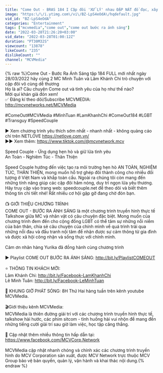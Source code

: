 ```yaml
---
title: "Come Out - BRAS 184 I Cặp đôi 'XỬ LÝ' nhau ĐẬP NÁT đồ đạc, xây dựng CƠ ĐỒ nhờ anh đại gia CHƠI LỚN"
image: "https:\/\/i.ytimg.com\/vi\/BZ-LpS4eOdA\/hqdefault.jpg"
vid_id: "BZ-LpS4eOdA"
categories: "Entertainment"
tags: ["mcvmedia","come out","come out bước ra ánh sáng"]
date: "2022-03-28T21:26:20+03:00"
vid_date: "2022-03-28T01:00:12Z"
duration: "PT30M32S"
viewcount: "13878"
likeCount: "235"
dislikeCount: ""
channel: "MCVMedia"
---
```

{% raw %}Come Out - Bước Ra Ánh Sáng tập 184 FULL mới nhất ngày 28/03/2022 hãy cùng 2 MC Minh Tuân và Lâm Khánh Chi trò chuyện với cặp đôi vô cùng dễ thương <br />Họ là ai? Câu chuyện Come out và tình yêu của họ như thế nào?<br />Mời quí khán giả đón xem!<br />✅ Đăng kí theo dõi/Subscribe MCVMEDIA: <a rel="nofollow" target="blank" href="http://mcvnetworks.net/MCVMedia">http://mcvnetworks.net/MCVMedia</a><br />​<br />#ComeOut​​ ​#MCVMedia​ #MinhTuan​ #LamKhanhChi​ #ComeOut184 #LGBT #Transguy #SpeedCouple <br /><br />► Xem chương trình yêu thích sớm nhất - nhanh nhất - không quảng cáo chỉ trên NETLOVE <a rel="nofollow" target="blank" href="https://netlove.com.vn/">https://netlove.com.vn/</a><br />►► Xem thêm: <a rel="nofollow" target="blank" href="https://www.tiktok.com/@mcvnetwork.mcv">https://www.tiktok.com/@mcvnetwork.mcv</a><br /><br />Speed Couple - Ứng dụng hẹn hò và giữ lửa tình yêu <br />An Toàn - Nghiêm Túc - Thân Thiện <br /><br />Speed Couple hướng đến việc tạo ra môi trường hẹn hò AN TOÀN, NGHIÊM TÚC, THÂN THIỆN, mong muốn hỗ trợ ghép đôi thành công cho nhiều đối tượng ở Việt Nam và khắp toàn cầu. Ngoài ra chúng tôi còn mang đến những tính năng giúp các cặp đôi hâm nóng, duy trì ngọn lửa yêu thương.<br />Hãy truy cập vào trang web: speedcouple.net để theo dõi và biết thêm thông tin chi tiết nhé! Rất nhiều cơ hội gặp gỡ đang chờ đón bạn.<br /><br />📺 GIỚI THIỆU CHƯƠNG TRÌNH:<br />COME OUT - BƯỚC RA ÁNH SÁNG là một chương trình truyền hình thực tế Talkshow giữa MC và nhân vật có câu chuyện đặc biệt. Mong muốn của chương trình đem đến cho cộng đồng LGBT có thể tâm sự những nỗi niềm của bản thân, chia sẻ câu chuyện của chính mình về quá trình trải qua những nỗi đau và đấu tranh nội tâm để nhận được sự cảm thông từ gia đình và được xã hội công nhận và sống thực với chính mình.<br /><br />Cảm ơn nhãn hàng Yurika đã đồng hành cùng chương trình<br />​<br />► Playlist COME OUT BƯỚC RA ÁNH SÁNG: <a rel="nofollow" target="blank" href="http://bit.ly/PlaylistCOMEOUT">http://bit.ly/PlaylistCOMEOUT</a><br />​<br />⭐ THÔNG TIN KHÁCH MỜI: <br />Lâm Khánh Chi: <a rel="nofollow" target="blank" href="http://bit.ly/Facebook-LamKhanhChi">http://bit.ly/Facebook-LamKhanhChi</a><br />​Lê Minh Tuân: <a rel="nofollow" target="blank" href="http://bit.ly/Facebook-LeMinhTuan">http://bit.ly/Facebook-LeMinhTuan</a><br />​<br />🔔 KHUNG GIỜ PHÁT SÓNG: 8H Thứ Hai hàng tuần trên kênh youtube MCVMedia. <br /><br />🎬Giới thiệu kênh MCVMedia:<br />MCVMedia là thiên đường giải trí với các chương trình truyền hình thực tế, talkshow hài hước, các phim sitcom - tình huống hài vui nhộn để mang đến những tiếng cười giải trí sau giờ làm việc, học tập căng thẳng.<br /><br />📌 Cập nhật thêm nhiều thông tin hấp dẫn tại: <a rel="nofollow" target="blank" href="https://www.facebook.com/MCVCorp.Network">https://www.facebook.com/MCVCorp.Network</a><br />​<br />MCVMedia cập nhật nhanh chóng và chính xác các chương trình truyền hình do MCV Corporation sản xuất, được MCV Network trực thuộc MCV Group bảo vệ bản quyền, quản lý, vận hành và khai thác nội dung.{% endraw %}
